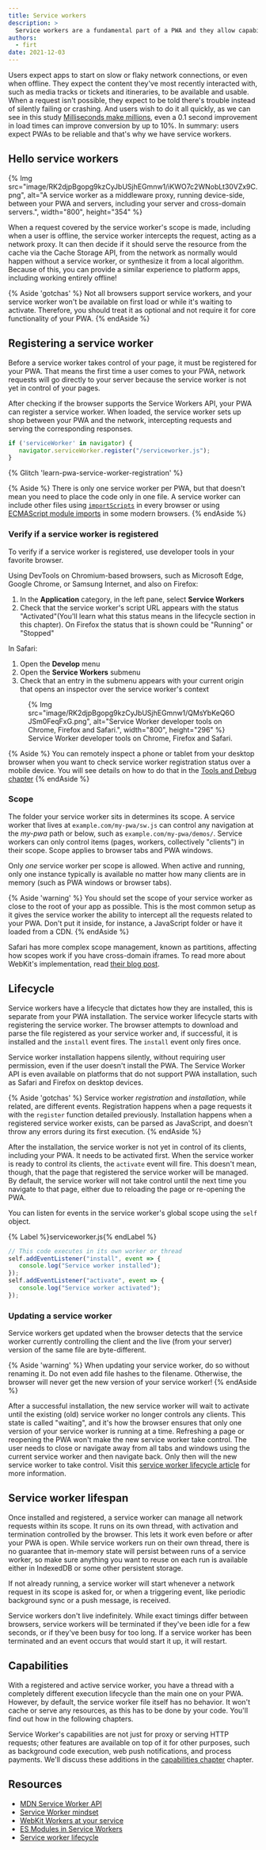 ```yaml
---
title: Service workers
description: >
  Service workers are a fundamental part of a PWA and they allow capabilities such as fast loading regardless of the network, offline access, push notifications, and more.
authors:
  - firt
date: 2021-12-03
---
```


Users expect apps to start on slow or flaky network connections, or even when offline.
They expect the content they've most recently interacted with, such as media tracks or tickets and itineraries, to be available and usable.
When a request isn't possible, they expect to be told there's trouble instead of silently failing or crashing. And users wish to do it all quickly, as we can see in this study [Milliseconds make millions](/milliseconds-make-millions/), even a 0.1 second improvement in load times can improve conversion by up to 10%. In summary: users expect PWAs to be reliable and that's why we have service workers.

## Hello service workers

{% Img src="image/RK2djpBgopg9kzCyJbUSjhEGmnw1/iKWO7c2WNobLt30VZx9C.png",
alt="A service worker as a middleware proxy, running device-side, between your PWA and servers, including your server and cross-domain servers.", width="800", height="354" %}

When a request covered by the service worker's scope is made, including when a user is offline, the service worker intercepts the request, acting as a network proxy. It can then decide if it should serve the resource from the cache via the Cache Storage API, from the network as normally would happen without a service worker, or synthesize it from a local algorithm. Because of this, you can provide a similar experience to platform apps, including working entirely offline!

{% Aside 'gotchas' %}
Not all browsers support service workers, and your service worker won't be available on first load or while it's waiting to activate. Therefore, you should treat it as optional and not require it for core functionality of your PWA.
{% endAside %}

## Registering a service worker

Before a service worker takes control of your page, it  must be registered for your PWA. That means the first time a user comes to your PWA, network requests will go directly to your server because the service worker is not yet in control of your pages.

After checking if the browser supports the Service Workers API, your PWA can register a service worker. When loaded, the service worker sets up shop between your PWA and the network, intercepting requests and serving the corresponding responses.

```js
if ('serviceWorker' in navigator) {
   navigator.serviceWorker.register("/serviceworker.js");
}
```

{% Glitch 'learn-pwa-service-worker-registration' %}

{% Aside %}
There is only one service worker per PWA, but that doesn't mean you need to place the code only in one file. A service worker can include other files using [`importScripts`](https://developer.mozilla.org/docs/Web/API/WorkerGlobalScope/importScripts) in every browser or using [ECMAScript module imports](/es-modules-in-sw/) in some modern browsers.
{% endAside %}

### Verify if a service worker is registered

To verify if a service worker is registered, use developer tools in your favorite browser.

Using DevTools on Chromium-based browsers, such as Microsoft Edge, Google Chrome, or Samsung Internet, and also on Firefox:

1. In the **Application** category, in the left pane, select **Service Workers**
1. Check that the service worker's script URL appears with the status "Activated"(You'll learn what this status means in the lifecycle section in this chapter). On Firefox the status that is shown could be "Running" or "Stopped"

In Safari:

1. Open the **Develop** menu
1. Open the **Service Workers** submenu
1. Check that an entry in the submenu appears with your current origin that opens an inspector over the service worker's context

<figure>
{% Img src="image/RK2djpBgopg9kzCyJbUSjhEGmnw1/QMsYbKeQ6OJSm0FeqFxG.png", alt="Service Worker developer tools on Chrome, Firefox and Safari.", width="800", height="296" %}
  <figcaption>Service Worker developer tools on Chrome, Firefox and Safari.</figcaption>
</figure>

{% Aside %}
You can remotely inspect a phone or tablet from your desktop browser when you want to check service worker registration status over a mobile device. You will see details on how to do that in the [Tools and Debug chapter](/tools-and-debug)
{% endAside %}

### Scope

The folder your service worker sits in determines its scope. A service worker that lives at `example.com/my-pwa/sw.js` can control any navigation at the *my-pwa* path or below, such as `example.com/my-pwa/demos/`. Service workers can only control items (pages, workers, collectively "clients") in their scope. Scope applies to browser tabs and PWA windows.

Only *one* service worker per scope is allowed. When active and running, only one instance typically is available no matter how many clients are in memory (such as PWA windows or browser tabs).

{% Aside 'warning' %}
You should set the scope of your service worker as close to the root of your app as possible. This is the most common setup as it gives the service worker the ability to intercept all the requests related to your PWA. Don't put it inside, for instance, a JavaScript folder or have it loaded from a CDN. {% endAside %}

Safari has more complex scope management, known as partitions, affecting how scopes work if you have cross-domain iframes. To read more about WebKit's implementation, read [their blog post](https://webkit.org/blog/8090/workers-at-your-service/).

## Lifecycle

Service workers have a lifecycle that dictates how they are installed, this is separate from your PWA installation.
The service worker lifecycle starts with registering the service worker. The browser attempts to download and parse the file registered as your service worker and, if successful, it is installed and the `install` event fires. The `install` event only fires once.

Service worker installation happens silently, without requiring user permission, even if the user doesn't install the PWA. The Service Worker API is even available on platforms that do not support PWA installation, such as Safari and Firefox on desktop devices.

{% Aside 'gotchas' %}
Service worker *registration* and *installation*, while related, are different events. Registration happens when a page requests it with the `register` function detailed previously. Installation happens when a registered service worker exists, can be parsed as JavaScript, and doesn't throw any errors during its first execution.
{% endAside %}

After the installation, the service worker is not yet in control of its clients, including your PWA. It needs to be activated first. When the service worker is ready to control its clients, the `activate` event will fire. This doesn't mean, though, that the page that registered the service worker will be managed. By default, the service worker will not take control until the next time you navigate to that page, either due to reloading the page or re-opening the PWA.

You can listen for events in the service worker's global scope using the `self` object.

{% Label %}serviceworker.js{% endLabel %}

```js
// This code executes in its own worker or thread
self.addEventListener("install", event => {
   console.log("Service worker installed");
});
self.addEventListener("activate", event => {
   console.log("Service worker activated");
});
```

### Updating a service worker

Service workers get updated when the browser detects that the service worker currently controlling the client and the live (from your server) version of the same file are byte-different.

{% Aside 'warning' %}
When updating your service worker, do so without renaming it. Do not even add file hashes to the filename. Otherwise, the browser will never get the new version of your service worker!
{% endAside %}

After a successful installation, the new service worker will wait to activate until the existing (old) service worker no longer controls any clients. This state is called "waiting", and it's how the browser ensures that only one version of your service worker is running at a time.
Refreshing a page or reopening the PWA won't make the new service worker take control. The user needs to close or navigate away from all tabs and windows using the current service worker and then navigate back. Only then will the new service worker to take control.
Visit this [service worker lifecycle article](https://developers.google.com/web/fundamentals/primers/service-workers/lifecycle) for more information.

## Service worker lifespan

Once installed and registered, a service worker can manage all network requests within its scope. It runs on its  own thread, with activation and termination controlled by the browser. This lets it work even before or after your PWA is open. While service workers run on their own thread, there is no guarantee that in-memory state will persist between runs of a service worker, so make sure anything you want to reuse on each run is available either in IndexedDB or some other persistent storage.

If not already running, a service worker will start whenever a network request in its scope is asked for, or when a triggering event, like periodic background sync or a push message, is received.

Service workers don't live indefinitely. While exact timings differ between browsers, service workers will be terminated if they've been idle for a few seconds, or if they've been busy for too long. If a service worker has been terminated and an event occurs that would start it up, it will restart.

## Capabilities

With a registered and active service worker, you have a thread with a completely different execution lifecycle than the main one on your PWA. However, by default, the service worker file itself has no behavior. It won't cache or serve any resources, as this has to be done by your code. You'll find out how in the following chapters.

Service Worker's capabilities are not just for proxy or serving HTTP requests; other features are available on top of it for other purposes, such as background code execution, web push notifications, and process payments. We'll discuss these additions in the [capabilities chapter](/learn/pwa/capabilities) chapter.

##  Resources

- [MDN Service Worker API](https://developer.mozilla.org/docs/Web/API/Service_Worker_API)
- [Service Worker mindset](/service-worker-mindset/)
- [WebKit Workers at your service](https://webkit.org/blog/8090/workers-at-your-service/)
- [ES Modules in Service Workers](/es-modules-in-sw/)
- [Service worker lifecycle](https://developers.google.com/web/fundamentals/primers/service-workers/lifecycle)
